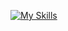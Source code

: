 [![My Skills](https://skillicons.dev/icons?i=linux,flutter,react,nestjs,docker,postgres,firebase,heroku,git,neovim)](https://skillicons.dev)
